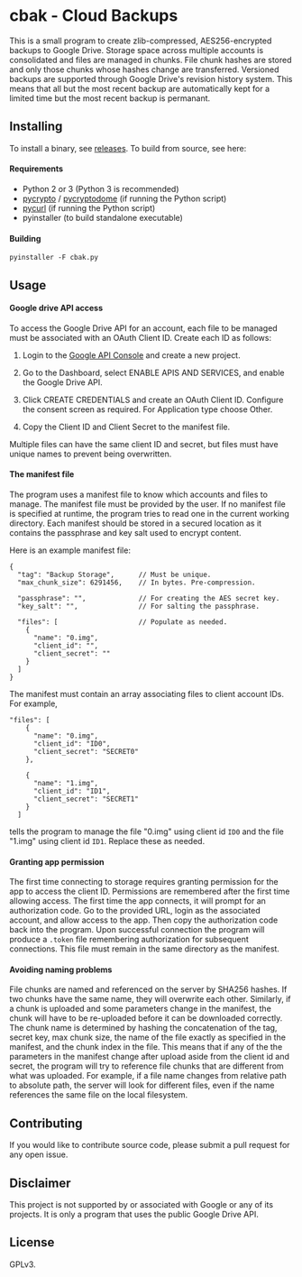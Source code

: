 cbak - Cloud Backups
====================

This is a small program to create zlib-compressed, AES256-encrypted backups to
Google Drive. Storage space across multiple accounts is consolidated and files
are managed in chunks. File chunk hashes are stored and only those chunks whose
hashes change are transferred. Versioned backups are supported through Google Drive's
revision history system. This means that all but the most recent backup are
automatically kept for a limited time but the most recent backup is permanant.



## Installing

To install a binary, see [releases](https://github.com/0xsx/cbak/releases). To build from source, see here:

#### Requirements

* Python 2 or 3 (Python 3 is recommended)
* [pycrypto](https://pypi.org/project/pycrypto/) / [pycryptodome](https://pypi.org/project/pycryptodome/) (if running the Python script)
* [pycurl](http://pycurl.io/) (if running the Python script)
* pyinstaller (to build standalone executable)


#### Building

    pyinstaller -F cbak.py



## Usage


#### Google drive API access

To access the Google Drive API for an account, each file to be managed must be associated with
an OAuth Client ID. Create each ID as follows:

1. Login to the [Google API Console](https://console.developers.google.com/apis/credentials) and create a new project.

2. Go to the Dashboard, select ENABLE APIS AND SERVICES, and enable the Google Drive API.

3. Click CREATE CREDENTIALS and create an OAuth Client ID. Configure the consent screen as required. For Application type choose Other.

4. Copy the Client ID and Client Secret to the manifest file.

Multiple files can have the same client ID and secret, but files must have unique
names to prevent being overwritten.


#### The manifest file

The program uses a manifest file to know which accounts and files to manage. The
manifest file must be provided by the user. If no manifest file is specified at
runtime, the program tries to read one in the current working directory. Each manifest
should be stored in a secured location as it contains the passphrase and key salt
used to encrypt content.

Here is an example manifest file:

    {
      "tag": "Backup Storage",      // Must be unique.
      "max_chunk_size": 6291456,    // In bytes. Pre-compression.

      "passphrase": "",             // For creating the AES secret key.
      "key_salt": "",               // For salting the passphrase.

      "files": [                    // Populate as needed.
        {
          "name": "0.img",
          "client_id": "",
          "client_secret": ""
        }
      ]
    }


The manifest must contain an array associating files to client account IDs.
For example,

    "files": [
        {
          "name": "0.img",
          "client_id": "ID0",
          "client_secret": "SECRET0"
        },

        {
          "name": "1.img",
          "client_id": "ID1",
          "client_secret": "SECRET1"
        }
      ]


tells the program to manage the file "0.img" using client id `ID0` and the file
"1.img" using client id `ID1`. Replace these as needed.


#### Granting app permission

The first time connecting to storage requires granting permission for the app
to access the client ID. Permissions are remembered after the first time
allowing access. The first time the app connects, it will prompt for an
authorization code. Go to the provided URL, login as the associated account,
and allow access to the app. Then copy the authorization code back into the program.
Upon successful connection the program will produce a `.token` file remembering
authorization for subsequent connections. This file must remain in the same
directory as the manifest.



#### Avoiding naming problems

File chunks are named and referenced on the server by SHA256 hashes. If two chunks
have the same name, they will overwrite each other. Similarly, if a chunk is
uploaded and some parameters change in the manifest, the chunk will have to
be re-uploaded before it can be downloaded correctly. The chunk name is determined
by hashing the concatenation of the tag, secret key, max chunk size, the
name of the file exactly as specified in the manifest, and the chunk index in
the file. This means that if any of the the parameters in the manifest change
after upload aside from the client id and secret, the program will try to reference
file chunks that are different from what was uploaded. For example, if a file
name changes from relative path to absolute path, the server will look for
different files, even if the name references the same file on the local filesystem.




## Contributing

If you would like to contribute source code, please submit a
pull request for any open issue.




## Disclaimer

This project is not supported by or associated with Google or any of
its projects. It is only a program that uses the public Google Drive API.


## License

GPLv3.



